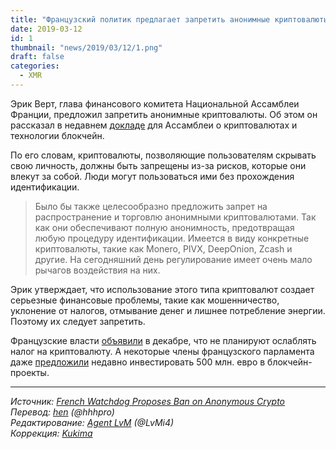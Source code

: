 ```yaml
---
title: "Французский политик предлагает запретить анонимные криптовалюты"
date: 2019-03-12
id: 1
thumbnail: "news/2019/03/12/1.png"
draft: false
categories: 
  - XMR 
---
```


Эрик Верт, глава финансового комитета Национальной Ассамблеи Франции, предложил запретить анонимные криптовалюты. Об этом он рассказал в недавнем [докладе](http://www.assemblee-nationale.fr/15/pdf/rap-info/i1624.pdf) для Ассамблеи о криптовалютах и технологии блокчейн.

По его словам, криптовалюты, позволяющие пользователям скрывать свою личность, должны быть запрещены из-за рисков, которые они влекут за собой. Люди могут пользоваться ими без прохождения идентификации.

>Было бы также целесообразно предложить запрет на распространение и торговлю анонимными криптовалютами. Так как они обеспечивают полную анонимность, предотвращая любую процедуру идентификации. Имеется в виду конкретные криптовалюты, такие как Monero, PIVX, DeepOnion, Zcash и другие. На сегодняшний день регулирование имеет очень мало рычагов воздействия на них.

Эрик утверждает, что использование этого типа криптовалют создает серьезные финансовые проблемы, такие как мошенничество, уклонение от налогов, отмывание денег и лишнее потребление энергии. Поэтому их следует запретить.

Французские власти [объявили](https://ihodl.com/topnews/2018-12-20/france-wont-loosen-crypto-taxation/) в декабре, что не планируют ослаблять налог на криптовалюту. А некоторые члены французского парламента даже [предложили](https://ihodl.com/opinion/2018-12-13/france-wants-invest-500m-blockchain-will-it-happen/) недавно инвестировать 500 млн. евро в блокчейн-проекты.

--- 
_Источник: [French Watchdog Proposes Ban on Anonymous Crypto](https://ihodl.com/topnews/2019-03-08/french-watchdog-proposes-ban-anonymous-crypto/)  
Перевод: [hen](https://xmr.ru/members/58/) (@hhhpro)  
Редактирование: [Agent LvM](https://xmr.ru/members/3/) (@LvMi4)  
Коррекция: [Kukima](https://xmr.ru/members/138/)_